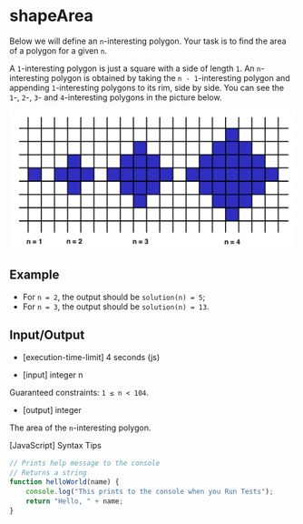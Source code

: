 # shapeArea
Below we will define an `n`-interesting polygon. Your task is to find the area of a polygon for a given `n`.

A `1`-interesting polygon is just a square with a side of length `1`. An `n`-interesting polygon is obtained by taking the `n - 1`-interesting polygon and appending `1`-interesting polygons to its rim, side by side. You can see the `1`-, `2`-, `3`- and `4`-interesting polygons in the picture below.

![area](src/area.png)

## Example

- For `n = 2`, the output should be
`solution(n) = 5`;
- For `n = 3`, the output should be
`solution(n) = 13`.

## Input/Output

- [execution-time-limit] 4 seconds (js)

- [input] integer n

Guaranteed constraints:
`1 ≤ n < 104`.

- [output] integer

The area of the `n`-interesting polygon.

[JavaScript] Syntax Tips
```js
// Prints help message to the console
// Returns a string
function helloWorld(name) {
    console.log("This prints to the console when you Run Tests");
    return "Hello, " + name;
}
```
